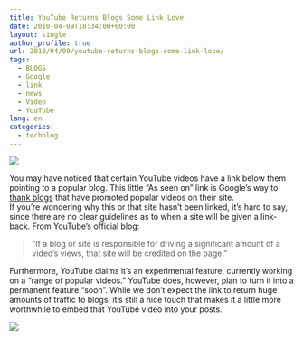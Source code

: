 ```yaml
---
title: YouTube Returns Blogs Some Link Love
date: 2010-04-09T18:34:00+00:00
layout: single
author_profile: true
url: 2010/04/09/youtube-returns-blogs-some-link-love/
tags:
  - BLOGS
  - Google
  - link
  - news
  - Video
  - YouTube
lang: en
categories: 
  - techblog
---
```

[![](http://1.bp.blogspot.com/_vaUVXcmC3OI/S79ru1wM2UI/AAAAAAAAB3A/FAKiGjK9x9Y/s1600/youtube-logo.jpg)](http://1.bp.blogspot.com/_vaUVXcmC3OI/S79ru1wM2UI/AAAAAAAAB3A/FAKiGjK9x9Y/s1600/youtube-logo.jpg)

You may have noticed that certain YouTube videos have a link below them pointing to a popular blog. This little “As seen on” link is Google’s way to [thank blogs](http://youtube-global.blogspot.com/2010/04/celebrating-curators-as-seen-on-comes.html) that have promoted popular videos on their site.  
If you’re wondering why this or that site hasn’t been linked, it’s hard to say, since there are no clear guidelines as to when a site will be given a link-back. From YouTube’s official blog:

> “If a blog or site is responsible for driving a significant amount of a video’s views, that site will be credited on the page.”

Furthermore, YouTube claims it’s an experimental feature, currently working on a “range of popular videos.” YouTube does, however, plan to turn it into a permanent feature “soon”. While we don’t expect the link to return huge amounts of traffic to blogs, it’s still a nice touch that makes it a little more worthwhile to embed that YouTube video into your posts.

[![](http://4.bp.blogspot.com/_vaUVXcmC3OI/S79r-X60gCI/AAAAAAAAB3E/y6T_IPCjPks/s400/youtube_link.jpg)](http://4.bp.blogspot.com/_vaUVXcmC3OI/S79r-X60gCI/AAAAAAAAB3E/y6T_IPCjPks/s1600/youtube_link.jpg)
